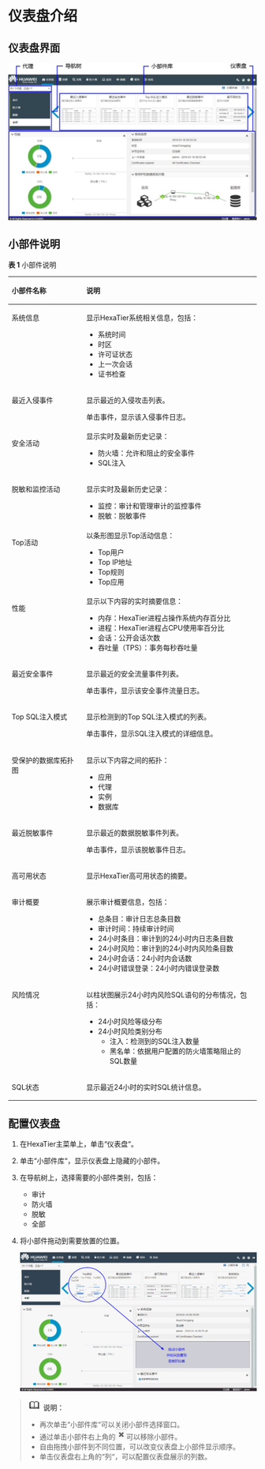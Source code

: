 # 仪表盘介绍<a name="ZH-CN_TOPIC_0111166476"></a>

## 仪表盘界面<a name="zh-cn_topic_0110574904_sfb294c93ecff488c9ca9bf16fb2a5afa"></a>

![](figures/仪表盘界面.jpg)

## 小部件说明<a name="zh-cn_topic_0110574904_s7ba7c5bb77ab443baf8308157d79d423"></a>

**表 1**  小部件说明

<a name="zh-cn_topic_0110574904_tba36bbcb859248edaab51db22e9269f9"></a>
<table><thead align="left"><tr id="zh-cn_topic_0110574904_r3b3a48914e4447d68160d87b95536d91"><th class="cellrowborder" valign="top" width="30%" id="mcps1.2.3.1.1"><p id="zh-cn_topic_0110574904_a3c28cf51b886496282425f8339d60bf2"><a name="zh-cn_topic_0110574904_a3c28cf51b886496282425f8339d60bf2"></a><a name="zh-cn_topic_0110574904_a3c28cf51b886496282425f8339d60bf2"></a>小部件名称</p>
</th>
<th class="cellrowborder" valign="top" width="70%" id="mcps1.2.3.1.2"><p id="zh-cn_topic_0110574904_a3deeb79bcc4f4fad99ac030f443d40f8"><a name="zh-cn_topic_0110574904_a3deeb79bcc4f4fad99ac030f443d40f8"></a><a name="zh-cn_topic_0110574904_a3deeb79bcc4f4fad99ac030f443d40f8"></a>说明</p>
</th>
</tr>
</thead>
<tbody><tr id="zh-cn_topic_0110574904_rdfa1d016abef41119da3336a927637a0"><td class="cellrowborder" valign="top" width="30%" headers="mcps1.2.3.1.1 "><p id="zh-cn_topic_0110574904_a2fe42a1a991d42c5888b6da660e56f26"><a name="zh-cn_topic_0110574904_a2fe42a1a991d42c5888b6da660e56f26"></a><a name="zh-cn_topic_0110574904_a2fe42a1a991d42c5888b6da660e56f26"></a>系统信息</p>
</td>
<td class="cellrowborder" valign="top" width="70%" headers="mcps1.2.3.1.2 "><p id="zh-cn_topic_0110574904_a8fd8ae92f84c41d6a39cf2c0f0361bd0"><a name="zh-cn_topic_0110574904_a8fd8ae92f84c41d6a39cf2c0f0361bd0"></a><a name="zh-cn_topic_0110574904_a8fd8ae92f84c41d6a39cf2c0f0361bd0"></a>显示HexaTier系统相关信息，包括：</p>
<a name="zh-cn_topic_0110574904_u0c775188d6b54c54af789977e197ff4f"></a><a name="zh-cn_topic_0110574904_u0c775188d6b54c54af789977e197ff4f"></a><ul id="zh-cn_topic_0110574904_u0c775188d6b54c54af789977e197ff4f"><li>系统时间</li><li>时区</li><li>许可证状态</li><li>上一次会话</li><li>证书检查</li></ul>
</td>
</tr>
<tr id="zh-cn_topic_0110574904_r7f0d968684c94816a171e421b4b7c83f"><td class="cellrowborder" valign="top" width="30%" headers="mcps1.2.3.1.1 "><p id="zh-cn_topic_0110574904_aef9cb098a2464e129e41debcb8ceb6ad"><a name="zh-cn_topic_0110574904_aef9cb098a2464e129e41debcb8ceb6ad"></a><a name="zh-cn_topic_0110574904_aef9cb098a2464e129e41debcb8ceb6ad"></a>最近入侵事件</p>
</td>
<td class="cellrowborder" valign="top" width="70%" headers="mcps1.2.3.1.2 "><p id="zh-cn_topic_0110574904_a2b8872755baa426196f49ff2968b2341"><a name="zh-cn_topic_0110574904_a2b8872755baa426196f49ff2968b2341"></a><a name="zh-cn_topic_0110574904_a2b8872755baa426196f49ff2968b2341"></a>显示最近的入侵攻击列表。</p>
<p id="zh-cn_topic_0110574904_zh-cn_topic_0076429804_p45632411286"><a name="zh-cn_topic_0110574904_zh-cn_topic_0076429804_p45632411286"></a><a name="zh-cn_topic_0110574904_zh-cn_topic_0076429804_p45632411286"></a>单击事件，显示该入侵事件日志。</p>
</td>
</tr>
<tr id="zh-cn_topic_0110574904_r3e06e8de545b4664abe429bd25e61f2c"><td class="cellrowborder" valign="top" width="30%" headers="mcps1.2.3.1.1 "><p id="zh-cn_topic_0110574904_a441014715e244a308f3018a3ed091dd8"><a name="zh-cn_topic_0110574904_a441014715e244a308f3018a3ed091dd8"></a><a name="zh-cn_topic_0110574904_a441014715e244a308f3018a3ed091dd8"></a>安全活动</p>
</td>
<td class="cellrowborder" valign="top" width="70%" headers="mcps1.2.3.1.2 "><div class="p" id="zh-cn_topic_0110574904_a1702b8109ff846878f1af184cc434cbf"><a name="zh-cn_topic_0110574904_a1702b8109ff846878f1af184cc434cbf"></a><a name="zh-cn_topic_0110574904_a1702b8109ff846878f1af184cc434cbf"></a>显示实时及最新历史记录：<a name="zh-cn_topic_0110574904_u1b7b4d2332884549b68efcb0606e050b"></a><a name="zh-cn_topic_0110574904_u1b7b4d2332884549b68efcb0606e050b"></a><ul id="zh-cn_topic_0110574904_u1b7b4d2332884549b68efcb0606e050b"><li>防火墙：允许和阻止的安全事件</li><li>SQL注入</li></ul>
</div>
</td>
</tr>
<tr id="zh-cn_topic_0110574904_row128401546192818"><td class="cellrowborder" valign="top" width="30%" headers="mcps1.2.3.1.1 "><p id="zh-cn_topic_0110574904_p20840446182818"><a name="zh-cn_topic_0110574904_p20840446182818"></a><a name="zh-cn_topic_0110574904_p20840446182818"></a>脱敏和监控活动</p>
</td>
<td class="cellrowborder" valign="top" width="70%" headers="mcps1.2.3.1.2 "><p id="zh-cn_topic_0110574904_p17840164616287"><a name="zh-cn_topic_0110574904_p17840164616287"></a><a name="zh-cn_topic_0110574904_p17840164616287"></a>显示实时及最新历史记录：</p>
<a name="zh-cn_topic_0110574904_ul349615583289"></a><a name="zh-cn_topic_0110574904_ul349615583289"></a><ul id="zh-cn_topic_0110574904_ul349615583289"><li>监控：审计和管理审计的监控事件</li><li>脱敏：脱敏事件</li></ul>
</td>
</tr>
<tr id="zh-cn_topic_0110574904_r7e812c55042444978ce57eab3dc0d63b"><td class="cellrowborder" valign="top" width="30%" headers="mcps1.2.3.1.1 "><p id="zh-cn_topic_0110574904_adb560afabf73426198c2230c6cfc923b"><a name="zh-cn_topic_0110574904_adb560afabf73426198c2230c6cfc923b"></a><a name="zh-cn_topic_0110574904_adb560afabf73426198c2230c6cfc923b"></a>Top活动</p>
</td>
<td class="cellrowborder" valign="top" width="70%" headers="mcps1.2.3.1.2 "><div class="p" id="zh-cn_topic_0110574904_a30318ccd3c454bf7bd47d327b0e820be"><a name="zh-cn_topic_0110574904_a30318ccd3c454bf7bd47d327b0e820be"></a><a name="zh-cn_topic_0110574904_a30318ccd3c454bf7bd47d327b0e820be"></a>以条形图显示Top活动信息：<a name="zh-cn_topic_0110574904_ud0c3845887f04909b38c3ef539094b0e"></a><a name="zh-cn_topic_0110574904_ud0c3845887f04909b38c3ef539094b0e"></a><ul id="zh-cn_topic_0110574904_ud0c3845887f04909b38c3ef539094b0e"><li>Top用户</li><li>Top IP地址</li><li>Top规则</li><li>Top应用</li></ul>
</div>
</td>
</tr>
<tr id="zh-cn_topic_0110574904_rc850b81251e240f9b16f40704abc2fb7"><td class="cellrowborder" valign="top" width="30%" headers="mcps1.2.3.1.1 "><p id="zh-cn_topic_0110574904_zh-cn_topic_0076429804_p145214594294"><a name="zh-cn_topic_0110574904_zh-cn_topic_0076429804_p145214594294"></a><a name="zh-cn_topic_0110574904_zh-cn_topic_0076429804_p145214594294"></a>性能</p>
</td>
<td class="cellrowborder" valign="top" width="70%" headers="mcps1.2.3.1.2 "><div class="p" id="zh-cn_topic_0110574904_ae42f297f93ae4e3f879b444cea9795a6"><a name="zh-cn_topic_0110574904_ae42f297f93ae4e3f879b444cea9795a6"></a><a name="zh-cn_topic_0110574904_ae42f297f93ae4e3f879b444cea9795a6"></a>显示以下内容的实时摘要信息：<a name="zh-cn_topic_0110574904_ua16d600badcd4fb6a5ccd4b96ca9268d"></a><a name="zh-cn_topic_0110574904_ua16d600badcd4fb6a5ccd4b96ca9268d"></a><ul id="zh-cn_topic_0110574904_ua16d600badcd4fb6a5ccd4b96ca9268d"><li>内存：HexaTier进程占操作系统内存百分比</li><li>进程：HexaTier进程占CPU使用率百分比</li><li>会话：公开会话次数</li><li>吞吐量（TPS）：事务每秒吞吐量</li></ul>
</div>
</td>
</tr>
<tr id="zh-cn_topic_0110574904_r17219a1a35224b0daaa7d5619b50a87f"><td class="cellrowborder" valign="top" width="30%" headers="mcps1.2.3.1.1 "><p id="zh-cn_topic_0110574904_afe294548126a46ad9d4f4c0256021daf"><a name="zh-cn_topic_0110574904_afe294548126a46ad9d4f4c0256021daf"></a><a name="zh-cn_topic_0110574904_afe294548126a46ad9d4f4c0256021daf"></a>最近安全事件</p>
</td>
<td class="cellrowborder" valign="top" width="70%" headers="mcps1.2.3.1.2 "><p id="zh-cn_topic_0110574904_a10e261a291d64894b9f7324b4e21250d"><a name="zh-cn_topic_0110574904_a10e261a291d64894b9f7324b4e21250d"></a><a name="zh-cn_topic_0110574904_a10e261a291d64894b9f7324b4e21250d"></a>显示最近的安全流量事件列表。</p>
<p id="zh-cn_topic_0110574904_ab178e2d6315840dca8ef0070611abeef"><a name="zh-cn_topic_0110574904_ab178e2d6315840dca8ef0070611abeef"></a><a name="zh-cn_topic_0110574904_ab178e2d6315840dca8ef0070611abeef"></a>单击事件，显示该安全事件流量日志。</p>
</td>
</tr>
<tr id="zh-cn_topic_0110574904_rcd225c4c14084afb9d43ee13b665c6cc"><td class="cellrowborder" valign="top" width="30%" headers="mcps1.2.3.1.1 "><p id="zh-cn_topic_0110574904_a11e02894e0744cf48d03d81dd185b7bf"><a name="zh-cn_topic_0110574904_a11e02894e0744cf48d03d81dd185b7bf"></a><a name="zh-cn_topic_0110574904_a11e02894e0744cf48d03d81dd185b7bf"></a>Top SQL注入模式</p>
</td>
<td class="cellrowborder" valign="top" width="70%" headers="mcps1.2.3.1.2 "><p id="zh-cn_topic_0110574904_a17b84a433bc945bd81a0889663c1e7f5"><a name="zh-cn_topic_0110574904_a17b84a433bc945bd81a0889663c1e7f5"></a><a name="zh-cn_topic_0110574904_a17b84a433bc945bd81a0889663c1e7f5"></a>显示检测到的Top SQL注入模式的列表。</p>
<p id="zh-cn_topic_0110574904_a5657ebf2cde34baabbedb9d4be583e5c"><a name="zh-cn_topic_0110574904_a5657ebf2cde34baabbedb9d4be583e5c"></a><a name="zh-cn_topic_0110574904_a5657ebf2cde34baabbedb9d4be583e5c"></a>单击事件，显示SQL注入模式的详细信息。</p>
</td>
</tr>
<tr id="zh-cn_topic_0110574904_rd10d412cb8cd4885bb388f05884aa158"><td class="cellrowborder" valign="top" width="30%" headers="mcps1.2.3.1.1 "><p id="zh-cn_topic_0110574904_ae165c21739ae44b0adf321702cd32e32"><a name="zh-cn_topic_0110574904_ae165c21739ae44b0adf321702cd32e32"></a><a name="zh-cn_topic_0110574904_ae165c21739ae44b0adf321702cd32e32"></a>受保护的数据库拓扑图</p>
</td>
<td class="cellrowborder" valign="top" width="70%" headers="mcps1.2.3.1.2 "><p id="zh-cn_topic_0110574904_a4775a3d1fb5c4bfe86b763b2992b4f18"><a name="zh-cn_topic_0110574904_a4775a3d1fb5c4bfe86b763b2992b4f18"></a><a name="zh-cn_topic_0110574904_a4775a3d1fb5c4bfe86b763b2992b4f18"></a>显示以下内容之间的拓扑：</p>
<a name="zh-cn_topic_0110574904_u96c7146f704d42c289fe4ac59bd73560"></a><a name="zh-cn_topic_0110574904_u96c7146f704d42c289fe4ac59bd73560"></a><ul id="zh-cn_topic_0110574904_u96c7146f704d42c289fe4ac59bd73560"><li>应用</li><li>代理</li><li>实例</li><li>数据库</li></ul>
</td>
</tr>
<tr id="zh-cn_topic_0110574904_r5d0fb26222364c0c857f2e5905c5a870"><td class="cellrowborder" valign="top" width="30%" headers="mcps1.2.3.1.1 "><p id="zh-cn_topic_0110574904_a2d044e59e4eb45a597800b0e4ec49ec6"><a name="zh-cn_topic_0110574904_a2d044e59e4eb45a597800b0e4ec49ec6"></a><a name="zh-cn_topic_0110574904_a2d044e59e4eb45a597800b0e4ec49ec6"></a>最近脱敏事件</p>
</td>
<td class="cellrowborder" valign="top" width="70%" headers="mcps1.2.3.1.2 "><p id="zh-cn_topic_0110574904_a117fc5153a564ebca3e4f2f42d04b5d9"><a name="zh-cn_topic_0110574904_a117fc5153a564ebca3e4f2f42d04b5d9"></a><a name="zh-cn_topic_0110574904_a117fc5153a564ebca3e4f2f42d04b5d9"></a>显示最近的数据脱敏事件列表。</p>
<p id="zh-cn_topic_0110574904_a994ff0594ef04a04b8d31f68365b7b25"><a name="zh-cn_topic_0110574904_a994ff0594ef04a04b8d31f68365b7b25"></a><a name="zh-cn_topic_0110574904_a994ff0594ef04a04b8d31f68365b7b25"></a>单击事件，显示该脱敏事件日志。</p>
</td>
</tr>
<tr id="zh-cn_topic_0110574904_r4e0835f6f0eb4778b20d788a294a5a9e"><td class="cellrowborder" valign="top" width="30%" headers="mcps1.2.3.1.1 "><p id="zh-cn_topic_0110574904_a5d05497dbb8c402fb4176b16f2069605"><a name="zh-cn_topic_0110574904_a5d05497dbb8c402fb4176b16f2069605"></a><a name="zh-cn_topic_0110574904_a5d05497dbb8c402fb4176b16f2069605"></a>高可用状态</p>
</td>
<td class="cellrowborder" valign="top" width="70%" headers="mcps1.2.3.1.2 "><p id="zh-cn_topic_0110574904_a0c772a815447401fb8983438d90dab12"><a name="zh-cn_topic_0110574904_a0c772a815447401fb8983438d90dab12"></a><a name="zh-cn_topic_0110574904_a0c772a815447401fb8983438d90dab12"></a>显示HexaTier高可用状态的摘要。</p>
</td>
</tr>
<tr id="zh-cn_topic_0110574904_row17842183151111"><td class="cellrowborder" valign="top" width="30%" headers="mcps1.2.3.1.1 "><p id="zh-cn_topic_0110574904_p584253101112"><a name="zh-cn_topic_0110574904_p584253101112"></a><a name="zh-cn_topic_0110574904_p584253101112"></a>审计概要</p>
</td>
<td class="cellrowborder" valign="top" width="70%" headers="mcps1.2.3.1.2 "><p id="zh-cn_topic_0110574904_p1184263111118"><a name="zh-cn_topic_0110574904_p1184263111118"></a><a name="zh-cn_topic_0110574904_p1184263111118"></a>展示审计概要信息，包括：</p>
<a name="zh-cn_topic_0110574904_ul880611419486"></a><a name="zh-cn_topic_0110574904_ul880611419486"></a><ul id="zh-cn_topic_0110574904_ul880611419486"><li>总条目：审计日志总条目数</li><li>审计时间：持续审计时间</li><li>24小时条目：审计到的24小时内日志条目数</li><li>24小时风险：审计到的24小时内风险条目数</li><li>24小时会话：24小时内会话数</li><li>24小时错误登录：24小时内错误登录数</li></ul>
</td>
</tr>
<tr id="zh-cn_topic_0110574904_row14141132151113"><td class="cellrowborder" valign="top" width="30%" headers="mcps1.2.3.1.1 "><p id="zh-cn_topic_0110574904_p1614143218119"><a name="zh-cn_topic_0110574904_p1614143218119"></a><a name="zh-cn_topic_0110574904_p1614143218119"></a>风险情况</p>
</td>
<td class="cellrowborder" valign="top" width="70%" headers="mcps1.2.3.1.2 "><p id="zh-cn_topic_0110574904_p2146327116"><a name="zh-cn_topic_0110574904_p2146327116"></a><a name="zh-cn_topic_0110574904_p2146327116"></a>以柱状图展示24小时内风险SQL语句的分布情况，包括：</p>
<a name="zh-cn_topic_0110574904_ul1125911268505"></a><a name="zh-cn_topic_0110574904_ul1125911268505"></a><ul id="zh-cn_topic_0110574904_ul1125911268505"><li>24小时风险等级分布</li><li>24小时风险类别分布<a name="zh-cn_topic_0110574904_ul117002914519"></a><a name="zh-cn_topic_0110574904_ul117002914519"></a><ul id="zh-cn_topic_0110574904_ul117002914519"><li>注入：检测到的SQL注入数量</li><li>黑名单：依据用户配置的防火墙策略阻止的SQL数量</li></ul>
</li></ul>
</td>
</tr>
<tr id="zh-cn_topic_0110574904_row1824816325119"><td class="cellrowborder" valign="top" width="30%" headers="mcps1.2.3.1.1 "><p id="zh-cn_topic_0110574904_p7248832131116"><a name="zh-cn_topic_0110574904_p7248832131116"></a><a name="zh-cn_topic_0110574904_p7248832131116"></a>SQL状态</p>
</td>
<td class="cellrowborder" valign="top" width="70%" headers="mcps1.2.3.1.2 "><p id="zh-cn_topic_0110574904_p15248132111111"><a name="zh-cn_topic_0110574904_p15248132111111"></a><a name="zh-cn_topic_0110574904_p15248132111111"></a>显示最近24小时的实时SQL统计信息。</p>
</td>
</tr>
</tbody>
</table>

## 配置仪表盘<a name="zh-cn_topic_0110574904_section4310112219319"></a>

1.  在HexaTier主菜单上，单击“仪表盘“。
2.  单击“小部件库“，显示仪表盘上隐藏的小部件。
3.  在导航树上，选择需要的小部件类别，包括：
    -   审计
    -   防火墙
    -   脱敏
    -   全部

4.  将小部件拖动到需要放置的位置。

    ![](figures/仪表盘.png)


>![](public_sys-resources/icon-note.gif) **说明：**   
>-   再次单击“小部件库“可以关闭小部件选择窗口。  
>-   通过单击小部件右上角的![](figures/删除.png)可以移除小部件。  
>-   自由拖拽小部件到不同位置，可以改变仪表盘上小部件显示顺序。  
>-   单击仪表盘右上角的“列“，可以配置仪表盘展示的列数。  


